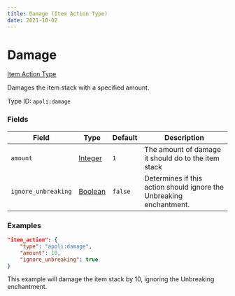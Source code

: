 ```yaml
---
title: Damage (Item Action Type)
date: 2021-10-02
---
```


# Damage

[Item Action Type](../item_action_types.md)

Damages the item stack with a specified amount.

Type ID: `apoli:damage`

### Fields

Field               | Type                                | Default | Description
--------------------|-------------------------------------|---------|------------
`amount`            | [Integer](../data_types/integer.md) | `1`     | The amount of damage it should do to the item stack
`ignore_unbreaking` | [Boolean](../data_types/boolean.md) | `false` | Determines if this action should ignore the Unbreaking enchantment.

### Examples

```json
"item_action": {
    "type": "apoli:damage",
    "amount": 10,
    "ignore_unbreaking": true
}
```

This example will damage the item stack by 10, ignoring the Unbreaking enchantment.
